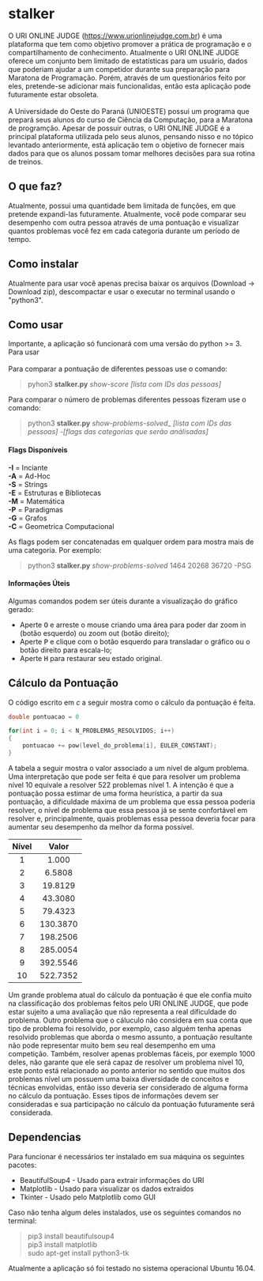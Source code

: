 # stalker
O URI ONLINE JUDGE (https://www.urionlinejudge.com.br) é uma plataforma que tem como objetivo promover a prática de programação e o compartilhamento de conhecimento. Atualmente o URI ONLINE JUDGE oferece um conjunto bem limitado de estatísticas para um usuário, dados que poderiam ajudar a um competidor durante sua preparação para Maratona de Programação. Porém, através de um questionários feito por eles, pretende-se adicionar mais funcionalidas, então esta aplicação pode futuramente estar obsoleta.
<br><br>
A Universidade do Oeste do Paraná (UNIOESTE) possui um programa que prepará seus alunos do curso de Ciência da Computação, para a Maratona de programção. Apesar de possuir outras, o URI ONLINE JUDGE é a principal plataforma utilizada pelo seus alunos, pensando nisso e no tópico levantado anteriormente, está aplicação tem o objetivo de fornecer mais dados para que os alunos possam tomar melhores decisões para sua rotina de treinos.   

## O que faz?
Atualmente, possui uma quantidade bem limitada de funções, em que pretende expandi-las futuramente. Atualmente, você pode comparar seu desempenho com outra pessoa através de uma pontuação e visualizar quantos problemas você fez em cada categoria durante um período de tempo. 

## Como instalar
Atualmente para usar você apenas precisa baixar os arquivos (Download -> Download zip), descompactar e usar o executar no terminal usando o "python3". 

## Como usar
Importante, a aplicação só funcionará com uma versão do python >= 3. Para usar
<br><br>
 Para comparar a pontuação de diferentes pessoas use o comando:
>pyhon3 __stalker.py__ _show-score_ *[lista com IDs das pessoas]*

Para comparar o número de problemas diferentes pessoas fizeram use o comando:
>python3 __stalker.py__ _show-problems-solved__ *[lista com IDs das pessoas]* *-[flags das categorias que serão análisadas]* 

#### Flags Disponíveis
__-I__ = Inciante<br>
__-A__ = Ad-Hoc<br>
__-S__ = Strings<br>
__-E__ = Estruturas e Bibliotecas<br>
__-M__ = Matemática<br>
__-P__ = Paradigmas<br>
__-G__ = Grafos<br>
__-C__ = Geometrica Computacional<br>

As flags podem ser concatenadas em qualquer ordem para mostra mais de uma categoria. Por exemplo:
>python3 __stalker.py__ _show-problems-solved_ 1464 20268 36720 -PSG 

#### Informações Úteis
Algumas comandos podem ser úteis durante a visualização do gráfico gerado:
<br>
* Aperte <kbd>O</kbd> e arreste o mouse criando uma área para poder dar zoom in (botão esquerdo) ou zoom out (botão direito);
* Aperte <kbd>P</kbd> e clique com o botão esquerdo para transladar o gráfico ou o botão direito para escala-lo;
* Aperte <kbd>H</kbd> para restaurar seu estado original.

## Cálculo da Pontuação
O código escrito em _c_ a seguir mostra como o cálculo da pontuação é feita.

```c
double pontuacao = 0

for(int i = 0; i < N_PROBLEMAS_RESOLVIDOS; i++)
{
    pontuacao += pow(level_do_problema[i], EULER_CONSTANT); 
}
```

A tabela a seguir mostra o valor associado a um nível de algum problema. Uma interpretação que pode ser feita é que para resolver um problema nível 10 equivale a resolver 522 problemas nível 1. A intenção é que a pontuação possa estimar de uma forma heurística, a partir da sua pontuação, a dificuldade máxima de um problema que essa pessoa poderia resolver, o nível de problema que essa pessoa já se sente confortável em resolver e, principalmente, quais problemas essa pessoa deveria focar para aumentar seu desempenho da melhor da forma possível.

| Nível | Valor    |
|:-----:|:--------:|
| 1     |  1.000   |
| 2     |  6.5808  |
| 3     | 19.8129  |
| 4     | 43.3080  |
| 5     | 79.4323  |
| 6     | 130.3870 |
| 7     | 198.2506 |
| 8     | 285.0054 |
| 9     | 392.5546 |
| 10    | 522.7352 |

Um grande problema atual do cálculo da pontuação é que ele confia muito na classificação dos problemas feitos pelo URI ONLINE JUDGE, que pode estar sujeito a uma avaliação que não representa a real dificuldade do problema. Outro problema que o cáluculo não considera em sua conta que tipo de problema foi resolvido, por exemplo, caso alguém tenha apenas resolvido problemas que aborda o mesmo assunto, a pontuação resultante não pode representar muito bem seu real desempenho em uma competição. Também, resolver apenas problemas fáceis, por exemplo 1000 deles, não garante que ele será capaz de resolver um problema nível 10, este ponto está relacionado ao ponto anterior no sentido que muitos dos problemas nível um possuem uma baixa diversidade de conceitos e técnicas envolvidas, então isso deveria ser considerado de alguma forma no cálculo da pontuação. Esses tipos de informações devem ser consideradas e sua participação no cálculo da pontuação futuramente será  considerada.

## Dependencias
Para funcionar é necessários ter instalado em sua máquina os seguintes pacotes:<br>
* BeautifulSoup4 - Usado para extrair informações do URI 
* Matplotlib - Usado para visualizar os dados extraidos
* Tkinter - Usado pelo Matplotlib como GUI

Caso não tenha algum deles instalados, use os seguintes comandos no terminal:<br>
> pip3 install beautifulsoup4<br>
> pip3 install matplotlib<br>
> sudo apt-get install python3-tk

Atualmente a aplicação só foi testado no sistema operacional Ubuntu 16.04.
